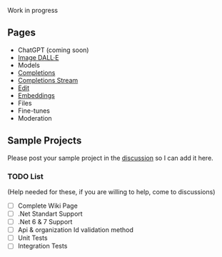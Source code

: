 Work in progress

##  Pages 

* ChatGPT (coming soon)  
* [Image DALL·E](Dall-E)  
* Models  
* [Completions](Completions)  
* [Completions Stream](Completions-Stream)
* [Edit](Edit)  
* [Embeddings](Embeddings)  
* Files  
* Fine-tunes  
* Moderation  

## Sample Projects
Please post your sample project in the [discussion](https://github.com/betalgo/openai/discussions) so I can add it here.

### TODO List 
(Help needed for these, if you are willing to help, come to discussions)
- [ ] Complete Wiki Page
- [ ] .Net Standart Support
- [ ] .Net 6 & 7 Support
- [ ] Api & organization Id validation method
- [ ] Unit Tests
- [ ] Integration Tests